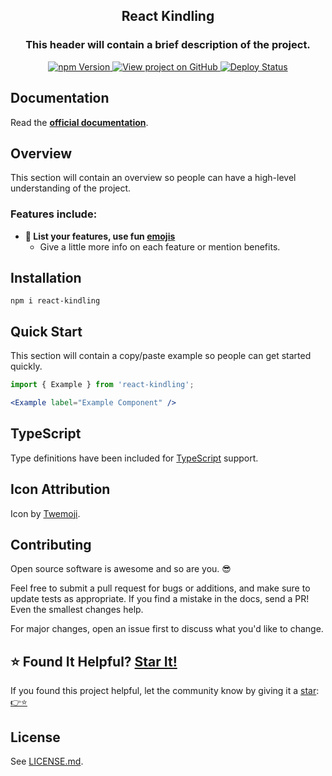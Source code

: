 <h2 align="center">
  React Kindling
</h2>
<h3 align="center">
  This header will contain a brief description of the project.
</h3>
<p align="center">
  <a href="https://badge.fury.io/js/react-kindling" target="_blank" rel="noopener noreferrer">
    <img src="https://badge.fury.io/js/react-kindling.svg" alt="npm Version" />
  </a>
  <a href="https://github.com/justinmahar/react-kindling/" target="_blank" rel="noopener noreferrer">
    <img src="https://img.shields.io/badge/GitHub-Source-success" alt="View project on GitHub" />
  </a>
  <a href="https://github.com/justinmahar/react-kindling/actions?query=workflow%3ADeploy" target="_blank" rel="noopener noreferrer">
    <img src="https://github.com/justinmahar/react-kindling/workflows/Deploy/badge.svg" alt="Deploy Status" />
  </a>
</p>

## Documentation

Read the **[official documentation](https://justinmahar.github.io/react-kindling/)**.

## Overview

This section will contain an overview so people can have a high-level understanding of the project.

### Features include:

- **🚀 List your features, use fun [emojis](https://emojipedia.org/search/?q=rocket)**
  - Give a little more info on each feature or mention benefits.

## Installation

```
npm i react-kindling
```

## Quick Start

This section will contain a copy/paste example so people can get started quickly.

```jsx
import { Example } from 'react-kindling';
```

```jsx
<Example label="Example Component" />
```

## TypeScript

Type definitions have been included for [TypeScript](https://www.typescriptlang.org/) support.

## Icon Attribution

Icon by [Twemoji](https://github.com/twitter/twemoji).

## Contributing

Open source software is awesome and so are you. 😎

Feel free to submit a pull request for bugs or additions, and make sure to update tests as appropriate. If you find a mistake in the docs, send a PR! Even the smallest changes help.

For major changes, open an issue first to discuss what you'd like to change.

## ⭐ Found It Helpful? [Star It!](https://github.com/justinmahar/react-kindling/stargazers)

If you found this project helpful, let the community know by giving it a [star](https://github.com/justinmahar/react-kindling/stargazers): [👉⭐](https://github.com/justinmahar/react-kindling/stargazers)

## License

See [LICENSE.md](https://justinmahar.github.io/react-kindling/?path=/story/license--page).